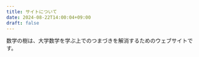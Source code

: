 ```yaml
---
title: サイトについて
date: 2024-08-22T14:00:04+09:00
draft: false
---
```


数学の樹は、大学数学を学ぶ上でのつまづきを解消するためのウェブサイトです。
